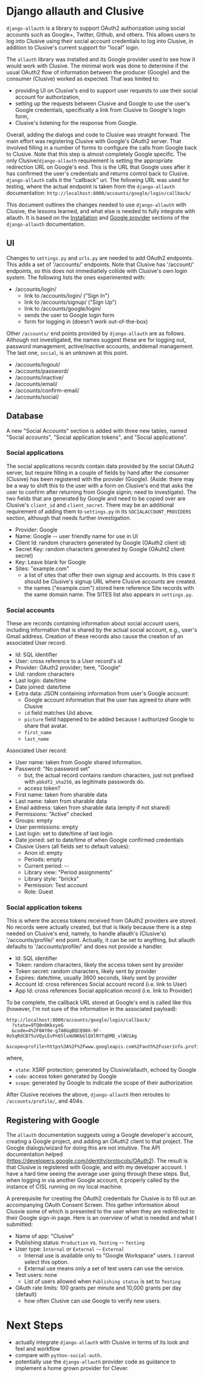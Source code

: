 # Django allauth and Clusive

`django-allauth` is a library to support OAuth2 authorization using social
accounts such as Google+, Twitter, Github, and others.  This allows users to
log into Clusive using their social account credentials to log into Clusive, in 
addition to Clusive's current support for "local" login.

The `allauth` library was installed and its Google provider used to see how it
would work with Clusive.  The minimal work was done to determine if the usual
OAuth2 flow of information between the producer (Google) and the consumer
(Clusive) worked as expected.  That was limited to:

- providing UI on Clusive's end to support user requests to use their social
  account for authorization,
- setting up the requests between Clusive and Google to use the user's Google 
  credentials, specifically a link from Clusive to Google's login form,
- Clusive's listening for the response from Google.

Overall, adding the dialogs and code to Clusive was straight forward.  The main
effort was registering Clusive with Google's OAuth2 server.  That involved
filling in a number of forms to configure the calls from Google back to Clusive.
Note that this step is almost completely Google specific.  The only
Clusive/`django-allauth` requirement is setting the appropriate redirection URL
on Google's end.  This is the URL that Google uses after it has confirmed the
user's credentials and returns control back to Clusive.  `django-allauth` calls
it the "callback" uri.  The following URL was used for testing, where the actual
endpoint is taken from the `django-allauth` documentation:
`http://localhost:8000/accounts/google/login/callback/`

This document outlines the changes needed to use `django-allauth` with Clusive,
the lessons learned, and what else is needed to fully integrate with allauth.
It is based on the [Installation](https://django-allauth.readthedocs.io/en/latest/installation.html)
and [Google provider](https://django-allauth.readthedocs.io/en/latest/providers.html#google)
sections of the `django-allauth` documentation.

## UI
Changes to `settings.py` and `urls.py` are needed to add OAuth2 endpoints. This
adds a set of '/accounts/' endpoints.  Note that Clusive has  '/account/'
endpoints, so this does not immediatlely collide with Clusive's own login
system.  The following lists the ones experimented with:

- /accounts/login/
  - link to /accounts/login/ ("Sign In")
  - link to /accounts/signup/ ("Sign Up")
  - link to /accounts/google/login/
   - sends the user to Google login form
  - form for logging in (doesn't work out-of-the-box)

Other `/accounts/` end points provided by `django-allauth` are as follows.
Although not investigated, the names suggest these are for logging out, password
management, active/inactive accounts, anddemail management.  The last one,
`social`, is an unknown at this point.

- /accounts/logout/
- /accounts/password/
- /accounts/inactive/
- /accounts/email/
- /accounts/confirm-email/
- /accounts/social/

## Database

A new "Social Accounts" section is added with three new tables, named
"Social accounts", "Social application tokens", and "Social applications".

### Social applications

The social applications records contain data provided by the social OAuth2
server, but require filling in a couple of fields by hand after the consumer
(Clusive) has been registered with the provider (Google).  (Aside: there may be
a way to shift this to the user with a form on Clusive's end that asks the user
to confirm after returning from Google signin; need to investigate).  The two
fields that are generated by Google and need to be copied over are Clusive's
`client_id` and `client_secret`.  There may be an additional requirement of
adding them to `settings.py` in its `SOCIALACCOUNT_PROVIDERS` section, although
that needs further investigation.

- Provider: Google
- Name: Google -- user friendly name for use in UI
- Client Id: random characters generated by Google (OAuth2 client id)
- Secret Key: random characters generated by Google (OAuht2 client secret)
- Key:  Leave blank for Google
- Sites: "example.com"
  - a list of sites that offer their own signup and accounts.  In this case it
    should be Clusive's signup URL where Clusive accounts are created.
  - the names ("example.com") stored here reference Site records with the same
    domain name.  The SITES list also appears in `settings.py`.

### Social accounts

These are records containing information about social account users, including
information that is shared by the actual social account, e.g., user's Gmail
address. Creation of these records also cause the creation of an associated User
record.

- Id: SQL identifier
- User: cross reference to a User record's id
- Provider: OAuth2 provider; here, "Google"
- Uid: random characters
- Last login: date/time
- Date joined: date/time
- Extra data: JSON containing information from user's Google account:
  - Google account information that the user has agreed to share with Clusive
  - `id` field matches Uid above.
  - `picture` field happened to be added because I authorized Google to share
    that avatar.
  - `first_name`
  - `last_name`

Associated User record:
- User name: taken from Google shared information.
- Password: "No password set"
  - but, the actual record contains random characters, just not prefixed with
    `pbkdf2_sha256`, as legitimate passwords do.
  - access token?
- First name: taken from sharable data
- Last name: taken from sharable data
- Email address: taken from sharable data (empty if not shared)
- Permissions: "Active" checked
- Groups: empty
- User permissions: empty
- Last login: set to date/time of last login
- Date joined: set to date/time of when Google confirmed credentials
- Clusive Users (all fields set to default values):
  - Anon id: empty
  - Periods: empty
  - Current period: --
  - Library view: "Period assignments"
  - Library style: "bricks"
  - Permission: Test account
  - Role: Guest

### Social application tokens

This is where the access tokens received from OAuth2 providers are stored.  No
records were actually created, but that is likely because there is a step needed
on Clusive's end, namely, to handle allauth's (Clusive's) '/accounts/profile/'
end point.  Actually, it can be set to anything, but allauth defaults to
'/accounts/profile/' and does not provide a handler.
- Id: SQL identifier
- Token: random characters, likely the access token sent by provider
- Token secret: random characters, likely sent by provider
- Expires: date/time, usually 3600 seconds, likely sent by provider
- Account Id: cross references Social account record (i.e. link to User)
- App Id: cross references Social application record (i.e. link to Provider)

To be complete, the callback URL stored at Google's end is called like this
(however, I'm not sure of the information in the associated payload):

```
http://localhost:8000/accounts/google/login/callback/
  ?state=9TQ0n0KkxyeG
  &code=4%2F0AY0e-g7A0GgBQCQ98X-9F-0o5qRdCB75uVQyLEvPn65lxmUNKbGlQXlRYTqDMD_vlWU1Ag
  &scope=profile+https%3A%2F%2Fwww.googleapis.com%2Fauth%2Fuserinfo.profile
```

where,
- `state`: XSRF protection; generated by Clusive/allauth, echoed by Google
- `code`: access token generated by Google
- `scope`: generated by Google to indicate the scope of their authorization

After Clusive receives the above, `django-allauth` then reroutes to
`/accounts/profile/`, and 404s.

## Registering with Google

The `allauth` documentation suggests using a Google developer's account,
creating a Google project, and adding an OAuth2 client to that project.  The
Google dialogs/wizard for doing this are not intuitive.  The API documentation
helped (https://developers.google.com/identity/protocols/OAuth2). The result is
that Clusive is registered with Google, and with my developer account.  I have a
hard time seeing the average user going through these steps. But, when logging
in via another Google account, it properly called by the instance of CISL
running on my local machine.

A prerequisite for creating the OAuth2 credentials for Clusive is to fill out
an accompanying OAuth Consent Screen.  This gather information about Clusvie
some of which is presented to the user when they are redirected to their Google
sign-in page.  Here is an overview of what is needed and what I submitted:

- Name of app:  "Clusive"
- Publishing status: `Production` vs. `Testing` -- `Testing`
- User type: `Internal` or `External` -- `External`
  - Internal use is available only to "Google Workspace" users.  I cannot select this option.
  - External use means only a set of test users can use the service.
- Test users: none
  - List of users allowed when `Publishing status` is set to `Testing`
- OAuth rate limits: 100 grants per minute and 10,000 grants per day (default)
  - how often Clusive can use Google to verify new users.

# Next Steps

- actually integrate `django-allauth` with Clusive in terms of its look and feel
  and workflow
- compare with `python-social-auth.`
- potentially use the `django-allauth` provider code as guidance to implement a
  home grown provider for Clever.
  